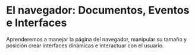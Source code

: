 # El navegador: Documentos, Eventos e Interfaces 

Aprenderemos a manejar la página del navegador, manipular su tamaño y posición  crear interfaces dinámicas e interactuar con el usuario.
